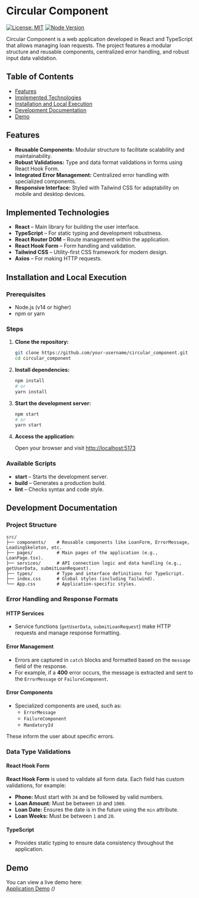 # Circular Component

[![License: MIT](https://img.shields.io/badge/License-MIT-green.svg)](LICENSE)
[![Node Version](https://img.shields.io/badge/node->=14-blue.svg)](https://nodejs.org/)

Circular Component is a web application developed in React and TypeScript that allows managing loan requests. The project features a modular structure and reusable components, centralized error handling, and robust input data validation.

## Table of Contents

- [Features](#features)
- [Implemented Technologies](#implemented-technologies)
- [Installation and Local Execution](#installation-and-local-execution)
- [Development Documentation](#development-documentation)
- [Demo](#demo)

## Features

- **Reusable Components:** Modular structure to facilitate scalability and maintainability.
- **Robust Validations:** Type and data format validations in forms using React Hook Form.
- **Integrated Error Management:** Centralized error handling with specialized components.
- **Responsive Interface:** Styled with Tailwind CSS for adaptability on mobile and desktop devices.

## Implemented Technologies

- **React** – Main library for building the user interface.
- **TypeScript** – For static typing and development robustness.
- **React Router DOM** – Route management within the application.
- **React Hook Form** – Form handling and validation.
- **Tailwind CSS** – Utility-first CSS framework for modern design.
- **Axios** – For making HTTP requests.

## Installation and Local Execution

### Prerequisites

- Node.js (v14 or higher)
- npm or yarn

### Steps

1. **Clone the repository:**

   ```bash
   git clone https://github.com/your-username/circular_component.git
   cd circular_component
   ```

2. **Install dependencies:**

   ```bash
   npm install
   # or
   yarn install
   ```

3. **Start the development server:**

   ```bash
   npm start
   # or
   yarn start
   ```

4. **Access the application:**

   Open your browser and visit [http://localhost:5173](http://localhost:5173)

### Available Scripts

- **start** – Starts the development server.
- **build** – Generates a production build.
- **lint** – Checks syntax and code style.

## Development Documentation

### Project Structure

```
src/
├── components/    # Reusable components like LoanForm, ErrorMessage, LoadingSkeleton, etc.
├── pages/         # Main pages of the application (e.g., LoanPage.tsx).
├── services/      # API connection logic and data handling (e.g., getUserData, submitLoanRequest).
├── types/         # Type and interface definitions for TypeScript.
├── index.css      # Global styles (including Tailwind).
└── App.css        # Application-specific styles.
```

### Error Handling and Response Formats

#### HTTP Services
- Service functions (`getUserData`, `submitLoanRequest`) make HTTP requests and manage response formatting.

#### Error Management
- Errors are captured in `catch` blocks and formatted based on the `message` field of the response.
- For example, if a **400** error occurs, the message is extracted and sent to the `ErrorMessage` or `FailureComponent`.

#### Error Components
- Specialized components are used, such as:
  - `ErrorMessage`
  - `FailureComponent`
  - `MandatoryId`

These inform the user about specific errors.

### Data Type Validations

#### React Hook Form
**React Hook Form** is used to validate all form data. Each field has custom validations, for example:

- **Phone:** Must start with `34` and be followed by valid numbers.
- **Loan Amount:** Must be between `10` and `1000`.
- **Loan Date:** Ensures the date is in the future using the `min` attribute.
- **Loan Weeks:** Must be between `1` and `20`.

#### TypeScript
- Provides static typing to ensure data consistency throughout the application.

## Demo

You can view a live demo here:  
[Application Demo](#) *()*
